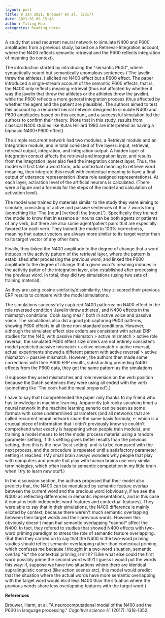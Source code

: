 ```yaml
---
layout: post
title: 9 Jan 2021, Brouwer et al. (2017)
date: 2021-01-09 15:48
author: Yiling Huo
categories: Reading_notes
---
```

<!-- wp:paragraph -->
<p>A study that used recurrent neural network to simulate N400 and P600 amplitudes from a previous study, based on a Retrieval-Integration account, where the N400 reflects semantic retrieval and the P600 reflects integration of meaning (to context).</p>
<!-- /wp:paragraph -->

<!-- wp:paragraph -->
<p>The introduction started by introducing the "semantic P600", where syntactically sound but semantically anomalous sentences ('The javelin threw the athletes.') elicited no N400 effect but a P600 effect. The paper introduced a single-stream account of the semantic P600 effects, that is, the N400 only reflects meaning retrieval (thus not affected by whether it was the javelin that threw the athletes or the athletes threw the javelin), while the P600 reflects a more general integration process (thus affected by whether the agent and the patient are plausible). The authors aimed to test this account by a recurrent neural network designed to simulate N400 and P600 amplitudes based on this account, and a successful simulation led the authors to confirm their theory. (Note that in this study, results from classical N400 studies like Kutas Hilliard 1980 are interpreted as having a biphasic N400+P600 effect).</p>
<!-- /wp:paragraph -->

<!-- wp:paragraph -->
<p>The simple recurrent network had two modules, a Retrieval module and an Integration module, and in total consisted of five layers: input, retrieval, retrieval output, integration, and integration output. A hidden layer of integration context affects the retrieval and integration layer, and results from the integration layer also feed the integration context layer. Thus, the model will first take a word form, add contextual meaning to retrieve word meaning, then integrate this result with contextual meaning to have a final output of utterance representation (theta role assigned representations). At each layer, activation level of the artificial neurons is calculated. (There were a figure and a formula for the steps of the model and calculation of activation level).</p>
<!-- /wp:paragraph -->

<!-- wp:paragraph -->
<p>The model was trained by materials similar to the study they were aiming to simulate, consisting of active and passive sentences of 6 or 7 words long (something like 'The [noun] [verbed] the [noun].'). Specifically they trained the model to know that in essence all nouns can be both agents or patients of any verb, but there are also some agent/patient pairs that are especially favored for each verb. They trained the model to 100% correctness, meaning that output vectors are always more similar to its target vector than to its target vector of any other item.</p>
<!-- /wp:paragraph -->

<!-- wp:paragraph -->
<p>Finally, they linked the N400 amplitude to the degree of change that a word induces in the activity pattern of the retrieval layer, where the pattern is established after processing the previous word; and linked the P600 amplitude to the degree of change that a given word's meaning induces in the activity patter of the integration layer, also established after processing the previous word. In total, they did two simulations (using two sets of training material).</p>
<!-- /wp:paragraph -->

<!-- wp:paragraph -->
<p>As they are using cosine similarity/dissimilarity, they z-scored their previous ERP results to compare with the model simulations.</p>
<!-- /wp:paragraph -->

<!-- wp:paragraph -->
<p>The simulations successfully captured N400 patterns: no N400 effect in the role reversed condition 'Javelin threw athletes', and N400 effects in the mismatch conditions 'Cook sung meal', both in active voice and passive voice. The simulations also did a good job capturing P600 patterns, showing P600 effects in all three non-standard conditions. However, although the simulated effect size orders are consistent with actual ERP studies for the N40, with passive mismatch &gt; active mismatch &gt; active role reversal, the simulated P600 effect size orders are not entirely consistent: model predicted passive mismatch &gt; active mismatch &gt; active reversal, actual experiments showed a different pattern with active reversal &gt; active mismatch &gt; passive mismatch. However, the authors then made some corrections with their P600 ERP results, substracting preceding N400 effects from the P600 data, they got the same pattern as the simulations.</p>
<!-- /wp:paragraph -->

<!-- wp:paragraph -->
<p>(I suppose they used mismatches and role reversion on the verb position because the Dutch sentences they were using all ended with the verb (something like 'The cook had the meal prepared').)</p>
<!-- /wp:paragraph -->

<!-- wp:paragraph -->
<p>I have to say that I comprehended the paper only thanks to my friend who has knowledge in machine learning. Apparently (ok rooky speaking time) a neural network in the machine learning senario can be seen as some formula with some undetermined parameters (and all networks that are called recurrent neural network share the same basis formula, ← which is a crucual piece of information that I didn't previously know so couldn't comprehend what exactly is happening when people train models), and training a model means to let the model process material using a random parameter setting, if this setting gives better results than the previous setting, then this is the new 'best setting' and is to be compared with the next process, and the procedure is repeated until a satisfactory parameter setting is reached. (My small brain always wonders why people that play with computers and people that play with human brains use very similar terminologies, which often leads to semantic competetion in my little brain when I try to learn new stuff.)</p>
<!-- /wp:paragraph -->

<!-- wp:paragraph -->
<p>In the discussion section, the authors proposed that their model also predicts that, the N400 can be modulated by semantic feature overlap between the current word and the precious word (obviously, if we see the N400 as reflecting differences in semantic representations, and in this case it contains both independet word features and contextual features). They were able to say that in their simulations, the N400 difference is mainly elicited by context, because there weren't much semantic overlapping between their target words and their previous words. However this obviously doesn't mean that semantic overlapping *cannot* affect the N400. In fact, they refered to studies that showed N400 effects with two-word priming paradigm to stress the role of semantic feature overlapping. (But then they carried on to say that the N400 in the two-word priming studies should reflect semantic overlapping rather than contextual priming, which confuses me because I thought in a two-word situation, semantic overlap *is* the contextual priming, isn't it? (Like what else could the first word possibly prime the second word with?) I guess I would put the words this way: if, suppose we have two situations where there are identical supralinguistic context (like action scenes etc), this model would predict that the situation where the actual words have more semantic overlapping with the target word would elicit less N400 than the situation where the previous words share less overlapping features with the target word.)</p>
<!-- /wp:paragraph -->

<!-- wp:paragraph -->
<p><strong>References</strong></p>
<!-- /wp:paragraph -->

<!-- wp:paragraph -->
<p>Brouwer, Harm, et al. "A neurocomputational model of the N400 and the P600 in language processing." <em>Cognitive science</em> 41 (2017): 1318-1352.</p>
<!-- /wp:paragraph -->
